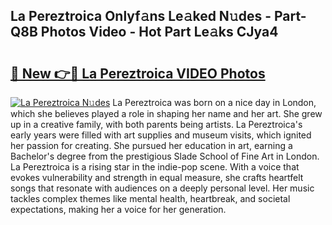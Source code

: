 ## La Pereztroica Onlyf𝚊ns Le𝚊ked N𝚞des - Part-Q8B Photos Video - Hot Part Le𝚊ks CJya4

# <h2><a href="http://ab98400.deff.icu/?id=La+Pereztroica">🔗 New 👉🔴 La Pereztroica VIDEO Photos</a></h2>

[![La Pereztroica N𝚞des](https://i.imgur.com/rIISA9y.gif)](http://ab98400.deff.icu/?id=La+Pereztroica)
La Pereztroica was born on a nice day in London, which she believes played a role in shaping her name and her art. She grew up in a creative family, with both parents being artists. La Pereztroica's early years were filled with art supplies and museum visits, which ignited her passion for creating. She pursued her education in art, earning a Bachelor's degree from the prestigious Slade School of Fine Art in London. La Pereztroica is a rising star in the indie-pop scene. With a voice that evokes vulnerability and strength in equal measure, she crafts heartfelt songs that resonate with audiences on a deeply personal level. Her music tackles complex themes like mental health, heartbreak, and societal expectations, making her a voice for her generation.
